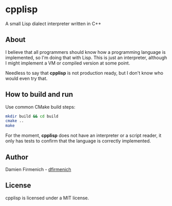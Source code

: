 # cpplisp

A small Lisp dialect interpreter written in C++

## About

I believe that all programmers should know how a programming language is implemented, so I'm doing that with Lisp. This is just an interpreter, although I might implement a VM or compiled version at some point.

Needless to say that **cpplisp** is not production ready, but I don't know who would even try that.

## How to build and run

Use common CMake build steps:

```bash
mkdir build && cd build
cmake ..
make
```

For the moment, **cpplisp** does not have an interpreter or a script reader, it only has tests to confirm that the language is correctly implemented.

## Author

Damien Firmenich - [dfirmenich](https://twitter.com/dfirmenich)

## License

cpplisp is licensed under a MIT license.